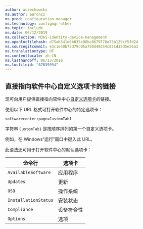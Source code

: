 ```yaml
---
author: aczechowski
ms.author: aaroncz
ms.prod: configuration-manager
ms.technology: configmgr-other
ms.topic: include
ms.date: 06/12/2019
ms.collection: M365-identity-device-management
ms.openlocfilehash: d75ab541e0b835c98bc8679778e75b129cf5fd24
ms.sourcegitcommit: e3c1eb0b75d79c05a750d49354c851d15d5e26a3
ms.translationtype: HT
ms.contentlocale: zh-CN
ms.lasthandoff: 06/13/2019
ms.locfileid: "67039994"
---
```

## <a name="bkmk_swctr"></a> 直接指向软件中心自定义选项卡的链接

<!--4655176-->

现可向用户提供直接指向软件中心[自定义选项卡](/sccm/core/clients/deploy/about-client-settings#software-center-tab-visibility)的链接。

使用以下 URL 格式可打开软件中心的特定选项卡：

`softwarecenter:page=CustomTab1`

字符串 `CustomTab1` 是按顺序排列的第一个自定义选项卡。

例如，在 Windows“运行”窗口中键入此 URL。

此语法还可用于打开软件中心的默认选项卡：

|命令行  |选项卡  |
|---------|---------|
|`AvailableSoftware`|应用程序|
|`Updates`|更新|
|`OSD`|操作系统|
|`InstallationStatus`|安装状态|
|`Compliance`|设备符合性|
|`Options`|选项|
